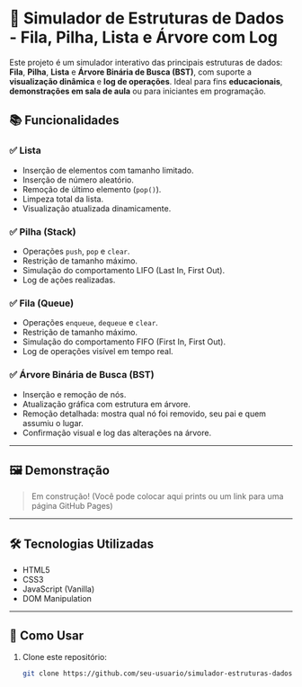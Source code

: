 # 🧠 Simulador de Estruturas de Dados - Fila, Pilha, Lista e Árvore com Log

Este projeto é um simulador interativo das principais estruturas de dados: **Fila**, **Pilha**, **Lista** e **Árvore Binária de Busca (BST)**, com suporte a **visualização dinâmica** e **log de operações**. Ideal para fins **educacionais**, **demonstrações em sala de aula** ou para iniciantes em programação.

## 📚 Funcionalidades

### ✅ Lista
- Inserção de elementos com tamanho limitado.
- Inserção de número aleatório.
- Remoção de último elemento (`pop()`).
- Limpeza total da lista.
- Visualização atualizada dinamicamente.

### ✅ Pilha (Stack)
- Operações `push`, `pop` e `clear`.
- Restrição de tamanho máximo.
- Simulação do comportamento LIFO (Last In, First Out).
- Log de ações realizadas.

### ✅ Fila (Queue)
- Operações `enqueue`, `dequeue` e `clear`.
- Restrição de tamanho máximo.
- Simulação do comportamento FIFO (First In, First Out).
- Log de operações visível em tempo real.

### ✅ Árvore Binária de Busca (BST)
- Inserção e remoção de nós.
- Atualização gráfica com estrutura em árvore.
- Remoção detalhada: mostra qual nó foi removido, seu pai e quem assumiu o lugar.
- Confirmação visual e log das alterações na árvore.

---

## 🖼️ Demonstração

> Em construção! (Você pode colocar aqui prints ou um link para uma página GitHub Pages)

---

## 🛠️ Tecnologias Utilizadas

- HTML5
- CSS3
- JavaScript (Vanilla)
- DOM Manipulation

---

## 🚀 Como Usar

1. Clone este repositório:
   ```bash
   git clone https://github.com/seu-usuario/simulador-estruturas-dados.git
